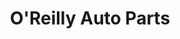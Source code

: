 ---
title: "O'Reilly Auto Parts"
url: /san-antonio/oreilly-auto-parts-marbach-road/
shop: car parts
---